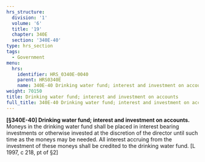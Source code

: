```yaml
---
hrs_structure:
  division: '1'
  volume: '6'
  title: '19'
  chapter: 340E
  section: '340E-40'
type: hrs_section
tags:
  - Government
menu:
  hrs:
    identifier: HRS_0340E-0040
    parent: HRS0340E
    name: 340E-40 Drinking water fund; interest and investment on accounts
weight: 70150
title: Drinking water fund; interest and investment on accounts
full_title: 340E-40 Drinking water fund; interest and investment on accounts
---
```

**[§340E-40] Drinking water fund; interest and investment on accounts.** Moneys in the drinking water fund shall be placed in interest bearing investments or otherwise invested at the discretion of the director until such time as the moneys may be needed. All interest accruing from the investment of these moneys shall be credited to the drinking water fund. [L 1997, c 218, pt of §2]